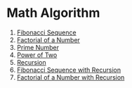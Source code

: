 # Math Algorithm

1. [Fibonacci Sequence](https://en.wikipedia.org/wiki/Fibonacci_sequence)
2. [Factorial of a Number](https://en.wikipedia.org/wiki/Factorial)
3. [Prime Number](https://en.wikipedia.org/wiki/Prime_number)
4. [Power of Two](https://en.wikipedia.org/wiki/Power_of_two)
5. [Recursion]()
6. [Fibonacci Sequence with Recursion]()
7. [Factorial of a Number with Recursion]()
